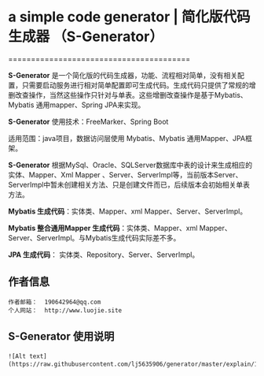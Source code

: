 # a simple code generator | 简化版代码生成器 （S-Generator）
========================================

**S-Generator** 是一个简化版的代码生成器，功能、流程相对简单，没有相关配置，只需要启动服务进行相对简单配置即可生成代码。生成代码只提供了常规的增删改查操作，当然这些操作只针对与单表。这些增删改查操作是基于Mybatis、Mybatis 通用mapper、Spring JPA来实现。

**S-Generator** 使用技术：FreeMarker、Spring Boot

适用范围：java项目，数据访问层使用 Mybatis、Mybatis 通用Mapper、JPA框架。

**S-Generator** 根据MySql、Oracle、SQLServer数据库中表的设计来生成相应的实体、Mapper、Xml Mapper 、Server、ServerImpl等，当前版本Server、ServerImpl中暂未创建相关方法、只是创建文件而已，后续版本会初始相关单表方法。

**Mybatis 生成代码**：实体类、Mapper、xml Mapper、Server、ServerImpl。

**Mybatis 整合通用Mapper 生成代码**：实体类、Mapper、xml Mapper、Server、ServerImpl。与Mybatis生成代码实际差不多。

**JPA 生成代码**： 实体类、Repository、Server、ServerImpl。
    
## 作者信息
    
    作者邮箱：  190642964@qq.com
    个人网站：  http://www.luojie.site
    
## S-Generator 使用说明
    
    ![Alt text](https://raw.githubusercontent.com/lj5635906/generator/master/explain/1.png)
    
